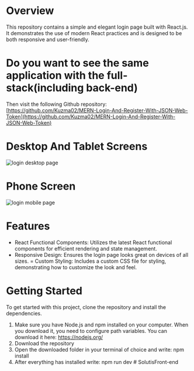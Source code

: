 # Overview
This repository contains a simple and elegant login page built with React.js. It demonstrates the use of modern React practices and is designed to be both responsive and user-friendly.

# Do you want to see the same application with the full-stack(including back-end)
Then visit the following Github repository: [https://github.com/Kuzma02/MERN-Login-And-Register-With-JSON-Web-Token](https://github.com/Kuzma02/MERN-Login-And-Register-With-JSON-Web-Token)

# Desktop And Tablet Screens

![login desktop page](https://github.com/Kuzma02/Login-Page-In-React/assets/138793624/e9bbc633-2eaf-48e5-95fc-050e6666d2d9)

# Phone Screen

![login mobile page](https://github.com/Kuzma02/Login-Page-In-React/assets/138793624/825a6712-43f3-412d-a756-763f438e6a18)


# Features
- React Functional Components: Utilizes the latest React functional components for efficient rendering and state management.
- Responsive Design: Ensures the login page looks great on devices of all sizes.
= Custom Styling: Includes a custom CSS file for styling, demonstrating how to customize the look and feel.

# Getting Started
To get started with this project, clone the repository and install the dependencies.
1. Make sure you have Node.js and npm installed on your computer. When you download it, you need to configure path variables. You can download it here: https://nodejs.org/
2. Download the repository
3. Open the downloaded folder in your terminal of choice and write: npm install
4. After everything has installed write: npm run dev
#   S o l u t i s F r o n t - e n d  
 